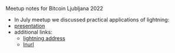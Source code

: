 Meetup notes for Bitcoin Ljubljana 2022

- In July meetup we discussed practical applications of lightning:
 - [presentation](https://github.com/bitcoin-ljubljana/meetup/blob/main/presentations/Lightning%20everywhere.pdf)
 - additional links:
   - [lightning address](https://lightningaddress.com/)
    - [lnurl](https://github.com/fiatjaf/awesome-lnurl)
  
  
  
